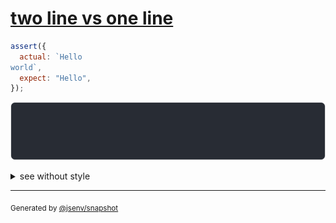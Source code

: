 # [two line vs one line](../../string_multiline.test.js#L32)

```js
assert({
  actual: `Hello 
world`,
  expect: "Hello",
});
```

![img](throw.svg)

<details>
  <summary>see without style</summary>

```console
AssertionError: actual and expect are different

actual: 1| Hello 
        2| world
expect: 1| Hello
```

</details>

---
<sub>
  Generated by <a href="https://github.com/jsenv/core/tree/main/packages/independent/snapshot">@jsenv/snapshot</a>
</sub>
